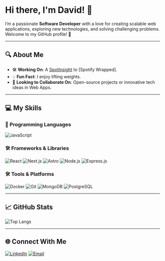 # Hi there, I'm David! 👋

I’m a passionate **Software Developer** with a love for creating scalable web applications, exploring new technologies, and solving challenging problems. Welcome to my GitHub profile! 🚀

---

## 🔍 About Me
- 🛠️ **Working On**: A [SpotInsight](https://github.com/DavidGD616/spotinsight) to [Spotify Wrapped].
- 💡 **Fun Fact**: I enjoy lifting weights.
- 🎯 **Looking to Collaborate On**: Open-source projects or innovative tech ideas in Web Apps.

---

## 💻 My Skills

### 🚀 Programming Languages
![JavaScript](https://img.shields.io/badge/JavaScript-000000?style=for-the-badge&logo=javascript)

### 🛠️ Frameworks & Libraries
![React](https://img.shields.io/badge/React-000000?style=for-the-badge&logo=react)
![Next.js](https://img.shields.io/badge/Next.js-000000?style=for-the-badge&logo=nextdotjs)
![Astro](https://img.shields.io/badge/Astro-000000?style=for-the-badge&logo=astro)
![Node.js](https://img.shields.io/badge/Node.js-000000?style=for-the-badge&logo=nodedotjs)
![Express.js](https://img.shields.io/badge/Express.js-000000?style=for-the-badge&logo=express)

### 🛠️ Tools & Platforms
![Docker](https://img.shields.io/badge/Docker-000000?style=for-the-badge&logo=docker)
![Git](https://img.shields.io/badge/Git-000000?style=for-the-badge&logo=git)
![MongoDB](https://img.shields.io/badge/MongoDB-000000?style=for-the-badge&logo=mongodb)
![PostgreSQL](https://img.shields.io/badge/PostgreSQL-000000?style=for-the-badge&logo=postgresql)

---

## 📈 GitHub Stats
![Top Langs](https://github-readme-stats.vercel.app/api/top-langs/?username=DavidGD616&layout=compact&theme=radical)

---

## 🌐 Connect With Me
[![LinkedIn](https://img.shields.io/badge/LinkedIn-Profile-blue)](https://www.linkedin.com/in/david-guerrerodiaz/)
[![Email](https://img.shields.io/badge/David.GuerreroD@protonmail.com-ff69b4)](mailto:David.GuerreroD@protonmail.com)

